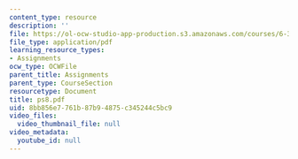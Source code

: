 ```yaml
---
content_type: resource
description: ''
file: https://ol-ocw-studio-app-production.s3.amazonaws.com/courses/6-336j-introduction-to-numerical-simulation-sma-5211-fall-2003/8bb856e7761b87b94875c345244c5bc9_ps8.pdf
file_type: application/pdf
learning_resource_types:
- Assignments
ocw_type: OCWFile
parent_title: Assignments
parent_type: CourseSection
resourcetype: Document
title: ps8.pdf
uid: 8bb856e7-761b-87b9-4875-c345244c5bc9
video_files:
  video_thumbnail_file: null
video_metadata:
  youtube_id: null
---
```

